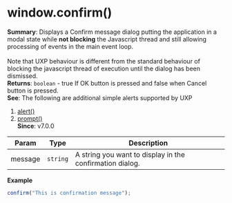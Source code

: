 
<a name="confirm" id="confirm"></a>

# window.confirm()
**Summary**: Displays a Confirm message dialog putting the application in a modal state while <b>not blocking</b> the Javascript thread and still allowing processing of events in the main event loop.
<br></br> Note that UXP behaviour is different from the standard behaviour of blocking the javascript thread of execution until the dialog has been dismissed.  
**Returns**: `boolean` - true If OK button is pressed and false when Cancel button is pressed.  
**See**: The following are additional simple alerts supported by UXP
1. [alert()](./alert.md)
2. [prompt()](./prompt.md)  
**Since**: v7.0.0  

| Param | Type | Description |
| --- | --- | --- |
| message | `string` | A string you want to display in the confirmation dialog. |

**Example**  
```js
confirm("This is confirmation message");
```

